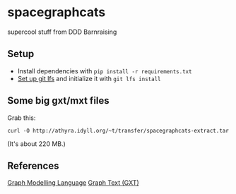 # spacegraphcats

supercool stuff from DDD Barnraising

## Setup

* Install dependencies with `pip install -r requirements.txt`
* [Set up git lfs](https://git-lfs.github.com/) and initialize it with
  `git lfs install`

## Some big gxt/mxt files

Grab this:

    curl -O http://athyra.idyll.org/~t/transfer/spacegraphcats-extract.tar 

(It's about 220 MB.)

## References

[Graph Modelling Language](https://en.wikipedia.org/wiki/Graph_Modelling_Language)
[Graph Text (GXT)](https://github.com/spacegraphcats/spacegraphcats/blob/master/spacegraphcats/parser-examples/README.md)
